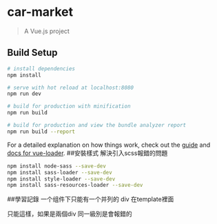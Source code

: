 # car-market

> A Vue.js project

## Build Setup

``` bash
# install dependencies
npm install

# serve with hot reload at localhost:8080
npm run dev

# build for production with minification
npm run build

# build for production and view the bundle analyzer report
npm run build --report
```

For a detailed explanation on how things work, check out the [guide](http://vuejs-templates.github.io/webpack/) and [docs for vue-loader](http://vuejs.github.io/vue-loader).
##安裝樣式   解決引入scss報錯的問題
``` bash
npm install node-sass --save-dev
npm install sass-loader --save-dev
npm install style-loader --save-dev 
npm install sass-resources-loader --save-dev
```

##學習記錄
一个组件下只能有一个并列的 div
在template裡面  
<div><div></div></div>只能這樣，如果是兩個div  同一級別是會報錯的

